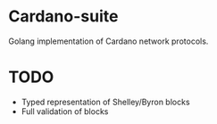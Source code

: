 # Cardano-suite

Golang implementation of Cardano network protocols.

# TODO
* Typed representation of Shelley/Byron blocks
* Full validation of blocks
